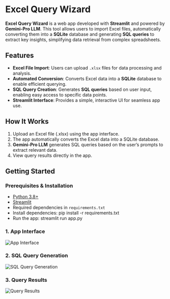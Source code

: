 # Excel Query Wizard

**Excel Query Wizard** is a web app developed with **Streamlit** and powered by **Gemini-Pro LLM**. This tool allows users to import Excel files, automatically converting them into a **SQLite** database and generating **SQL queries** to extract key insights, simplifying data retrieval from complex spreadsheets.

## Features

- **Excel File Import**: Users can upload `.xlsx` files for data processing and analysis.
- **Automated Conversion**: Converts Excel data into a **SQLite** database to enable efficient querying.
- **SQL Query Creation**: Generates **SQL queries** based on user input, enabling easy access to specific data points.
- **Streamlit Interface**: Provides a simple, interactive UI for seamless app use.

## How It Works

1. Upload an Excel file (.xlsx) using the app interface.
2. The app automatically converts the Excel data into a SQLite database.
3. **Gemini-Pro LLM** generates SQL queries based on the user’s prompts to extract relevant data.
4. View query results directly in the app.

## Getting Started

### Prerequisites & Installation

- [Python 3.8+](https://www.python.org/downloads/)
- [Streamlit](https://docs.streamlit.io/)
- Required dependencies in `requirements.txt`
- Install dependencies: pip install -r requirements.txt
- Run the app: streamlit run app.py

### 1. App Interface
![App Interface](images/1.png)

### 2. SQL Query Generation
![SQL Query Generation](images/2.png)

### 3. Query Results
![Query Results](images/3.png)
